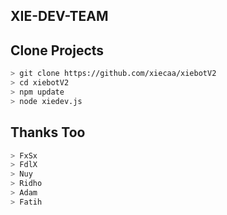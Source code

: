## XIE-DEV-TEAM


## Clone Projects

```bash
> git clone https://github.com/xiecaa/xiebotV2
> cd xiebotV2
> npm update
> node xiedev.js
```

## Thanks Too

```bash
> FxSx
> FdlX
> Nuy
> Ridho
> Adam
> Fatih
```